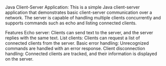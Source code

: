
Java Client-Server Application:
This is a simple Java client-server application that demonstrates basic client-server communication over a network. 
The server is capable of handling multiple clients concurrently and supports commands such as echo and listing connected clients.


Features
Echo server: Clients can send text to the server, and the server replies with the same text.
List clients: Clients can request a list of connected clients from the server.
Basic error handling: Unrecognized commands are handled with an error response.
Client disconnection handling: Connected clients are tracked, and their information is displayed on the server.
